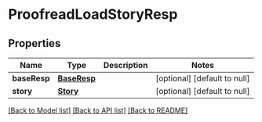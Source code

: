 # ProofreadLoadStoryResp
## Properties

| Name | Type | Description | Notes |
|------------ | ------------- | ------------- | -------------|
| **baseResp** | [**BaseResp**](BaseResp.md) |  | [optional] [default to null] |
| **story** | [**Story**](Story.md) |  | [optional] [default to null] |

[[Back to Model list]](../README.md#documentation-for-models) [[Back to API list]](../README.md#documentation-for-api-endpoints) [[Back to README]](../README.md)

